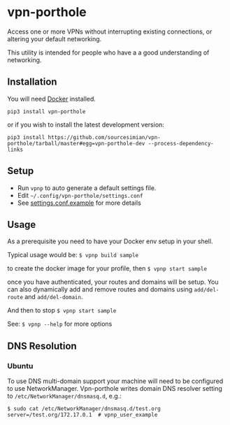 # vpn-porthole
Access one or more VPNs without interrupting existing connections, or altering your default networking.

<aside class="notice">
This utility is intended for people who have a a good understanding of networking.
</aside>

## Installation
You will need [Docker](https://docs.docker.com/engine/installation/) installed.
```
pip3 install vpn-porthole
```
or if you wish to install the latest development version:
```
pip3 install https://github.com/sourcesimian/vpn-porthole/tarball/master#egg=vpn-porthole-dev --process-dependency-links
```

## Setup
* Run `vpnp` to auto generate a default settings file.
* Edit `~/.config/vpn-porthole/settings.conf`
* See [settings.conf.example](/vpnporthole/resources/settings.conf.example) for more details

## Usage
As a prerequisite you need to have your Docker env setup in your shell.

Typical usage would be:
```$ vpnp build sample```

to create the docker image for your profile, then
```$ vpnp start sample```

once you have authenticated, your routes and domains will be setup. You can also dynamically add and
remove routes and domains using `add/del-route` and `add/del-domain`.

And then to stop
```$ vpnp start sample```


See:
```$ vpnp --help```
for more options

## DNS Resolution
### Ubuntu
To use DNS multi-domain support your machine will need to be configured to use NetworkManager.
Vpn-porthole writes domain DNS resolver setting to `/etc/NetworkManager/dnsmasq.d`, e.g.:

```
$ sudo cat /etc/NetworkManager/dnsmasq.d/test.org
server=/test.org/172.17.0.1  # vpnp_user_example
```
